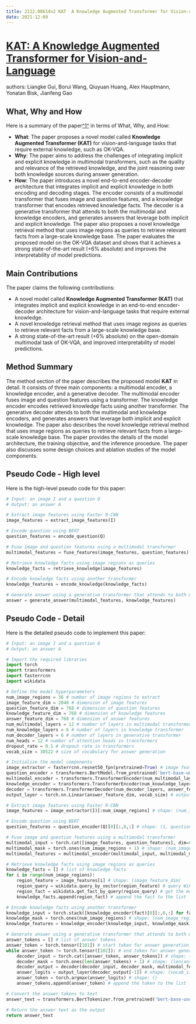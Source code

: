 ```yaml
---
title: 2112.08614v2 KAT  A Knowledge Augmented Transformer for Vision-and-Language
date: 2021-12-09
---
```


# [KAT: A Knowledge Augmented Transformer for Vision-and-Language](http://arxiv.org/abs/2112.08614v2)

authors: Liangke Gui, Borui Wang, Qiuyuan Huang, Alex Hauptmann, Yonatan Bisk, Jianfeng Gao


## What, Why and How

[1]: https://arxiv.org/pdf/2112.08614v2.pdf "arXiv:2112.08614v2 [cs.CL] 5 May 2022"
[2]: https://arxiv.org/abs/2112.08614 "KAT: A Knowledge Augmented Transformer for Vision-and-Language"
[3]: http://export.arxiv.org/abs/2108.08614v2 "[2108.08614v2] UNIQORN: Unified Question Answering over RDF Knowledge ..."

Here is a summary of the paper[^1^][1] in terms of What, Why, and How:

- **What**: The paper proposes a novel model called **Knowledge Augmented Transformer (KAT)** for vision-and-language tasks that require external knowledge, such as OK-VQA.
- **Why**: The paper aims to address the challenges of integrating implicit and explicit knowledge in multimodal transformers, such as the quality and relevance of the retrieved knowledge, and the joint reasoning over both knowledge sources during answer generation.
- **How**: The paper introduces a novel end-to-end encoder-decoder architecture that integrates implicit and explicit knowledge in both encoding and decoding stages. The encoder consists of a multimodal transformer that fuses image and question features, and a knowledge transformer that encodes retrieved knowledge facts. The decoder is a generative transformer that attends to both the multimodal and knowledge encoders, and generates answers that leverage both implicit and explicit knowledge. The paper also proposes a novel knowledge retrieval method that uses image regions as queries to retrieve relevant facts from a large-scale knowledge base. The paper evaluates the proposed model on the OK-VQA dataset and shows that it achieves a strong state-of-the-art result (+6% absolute) and improves the interpretability of model predictions.

## Main Contributions

The paper claims the following contributions:

- A novel model called **Knowledge Augmented Transformer (KAT)** that integrates implicit and explicit knowledge in an end-to-end encoder-decoder architecture for vision-and-language tasks that require external knowledge.
- A novel knowledge retrieval method that uses image regions as queries to retrieve relevant facts from a large-scale knowledge base.
- A strong state-of-the-art result (+6% absolute) on the open-domain multimodal task of OK-VQA, and improved interpretability of model predictions.

## Method Summary

The method section of the paper describes the proposed model **KAT** in detail. It consists of three main components: a multimodal encoder, a knowledge encoder, and a generative decoder. The multimodal encoder fuses image and question features using a transformer. The knowledge encoder encodes retrieved knowledge facts using another transformer. The generative decoder attends to both the multimodal and knowledge encoders, and generates answers that leverage both implicit and explicit knowledge. The paper also describes the novel knowledge retrieval method that uses image regions as queries to retrieve relevant facts from a large-scale knowledge base. The paper provides the details of the model architecture, the training objective, and the inference procedure. The paper also discusses some design choices and ablation studies of the model components.


## Pseudo Code - High level

Here is the high-level pseudo code for this paper:

```python
# Input: an image I and a question Q
# Output: an answer A

# Extract image features using Faster R-CNN
image_features = extract_image_features(I)

# Encode question using BERT
question_features = encode_question(Q)

# Fuse image and question features using a multimodal transformer
multimodal_features = fuse_features(image_features, question_features)

# Retrieve knowledge facts using image regions as queries
knowledge_facts = retrieve_knowledge(image_features)

# Encode knowledge facts using another transformer
knowledge_features = encode_knowledge(knowledge_facts)

# Generate answer using a generative transformer that attends to both multimodal and knowledge features
answer = generate_answer(multimodal_features, knowledge_features)
```

## Pseudo Code - Detail

Here is the detailed pseudo code to implement this paper:

```python
# Input: an image I and a question Q
# Output: an answer A

# Import the required libraries
import torch
import transformers
import fasterrcnn
import wikidata

# Define the model hyperparameters
num_image_regions = 36 # number of image regions to extract
image_feature_dim = 2048 # dimension of image features
question_feature_dim = 768 # dimension of question features
knowledge_feature_dim = 768 # dimension of knowledge features
answer_feature_dim = 768 # dimension of answer features
num_multimodal_layers = 12 # number of layers in multimodal transformer
num_knowledge_layers = 6 # number of layers in knowledge transformer
num_decoder_layers = 6 # number of layers in generative transformer
num_heads = 12 # number of attention heads in transformers
dropout_rate = 0.1 # dropout rate in transformers
vocab_size = 30522 # size of vocabulary for answer generation

# Initialize the model components
image_extractor = fasterrcnn.resnet50_fpn(pretrained=True) # image feature extractor
question_encoder = transformers.BertModel.from_pretrained('bert-base-uncased') # question encoder
multimodal_encoder = transformers.TransformerEncoder(num_multimodal_layers, image_feature_dim + question_feature_dim, num_heads, dropout_rate) # multimodal encoder
knowledge_encoder = transformers.TransformerEncoder(num_knowledge_layers, knowledge_feature_dim, num_heads, dropout_rate) # knowledge encoder
decoder = transformers.TransformerDecoder(num_decoder_layers, answer_feature_dim, num_heads, dropout_rate) # generative decoder
output_layer = torch.nn.Linear(answer_feature_dim, vocab_size) # output layer

# Extract image features using Faster R-CNN
image_features = image_extractor(I)[:num_image_regions] # shape: (num_image_regions, image_feature_dim)

# Encode question using BERT
question_features = question_encoder(Q)[0][:,0,:] # shape: (1, question_feature_dim)

# Fuse image and question features using a multimodal transformer
multimodal_input = torch.cat([image_features, question_features], dim=0) # shape: (num_image_regions + 1, image_feature_dim + question_feature_dim)
multimodal_mask = torch.ones(num_image_regions + 1) # shape: (num_image_regions + 1)
multimodal_features = multimodal_encoder(multimodal_input, multimodal_mask) # shape: (num_image_regions + 1, image_feature_dim + question_feature_dim)

# Retrieve knowledge facts using image regions as queries
knowledge_facts = [] # list of knowledge facts
for i in range(num_image_regions):
    region_feature = image_features[i] # shape: (image_feature_dim)
    region_query = wikidata.query_by_vector(region_feature) # query Wikidata by vector similarity
    region_fact = wikidata.get_fact_by_query(region_query) # get the most relevant fact by query
    knowledge_facts.append(region_fact) # append the fact to the list

# Encode knowledge facts using another transformer
knowledge_input = torch.stack([knowledge_encoder(fact)[0][:,0,:] for fact in knowledge_facts]) # shape: (num_image_regions, knowledge_feature_dim)
knowledge_mask = torch.ones(num_image_regions) # shape: (num_image_regions)
knowledge_features = knowledge_encoder(knowledge_input, knowledge_mask) # shape: (num_image_regions, knowledge_feature_dim)

# Generate answer using a generative transformer that attends to both multimodal and knowledge features
answer_tokens = [] # list of answer tokens
answer_token = torch.tensor([101]) # start token for answer generation
while answer_token != torch.tensor([102]): # end token for answer generation
    decoder_input = torch.cat([answer_token, answer_tokens]) # shape: (len(answer_tokens) + 1)
    decoder_mask = torch.ones(len(answer_tokens) + 1) # shape: (len(answer_tokens) + 1)
    decoder_output = decoder(decoder_input, decoder_mask, multimodal_features, multimodal_mask, knowledge_features, knowledge_mask) # shape: (len(answer_tokens) + 1, answer_feature_dim)
    answer_logits = output_layer(decoder_output[-1]) # shape: (vocab_size)
    answer_token = torch.argmax(answer_logits) # shape: ()
    answer_tokens.append(answer_token) # append the token to the list

# Convert the answer tokens to text
answer_text = transformers.BertTokenizer.from_pretrained('bert-base-uncased').convert_tokens_to_string(answer_tokens)

# Return the answer text as the output
return answer_text

```